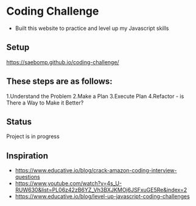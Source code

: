 # Coding Challenge
- Built this website to practice and level up my Javascript skills
## Setup
https://saebomp.github.io/coding-challenge/
## These steps are as follows:
1.Understand the Problem
2.Make a Plan
3.Execute Plan
4.Refactor - is There a Way to Make it Better?
## Status
Project is in progress
## Inspiration
- https://www.educative.io/blog/crack-amazon-coding-interview-questions
- https://www.youtube.com/watch?v=4s_U-RUW630&list=PL06z42zB6YZ_Vh3BXJKMOj6JSFxuGE5Re&index=2
- https://www.educative.io/blog/level-up-javascript-coding-challenges
